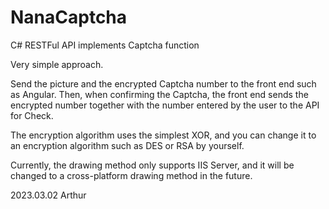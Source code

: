 # NanaCaptcha
C# RESTFul API implements Captcha function

Very simple approach.

Send the picture and the encrypted Captcha number to the front end such as Angular. Then, when confirming the Captcha, the front end sends the encrypted number together with the number entered by the user to the API for Check.

The encryption algorithm uses the simplest XOR, and you can change it to an encryption algorithm such as DES or RSA by yourself.

Currently, the drawing method only supports IIS Server, and it will be changed to a cross-platform drawing method in the future.

2023.03.02
Arthur
